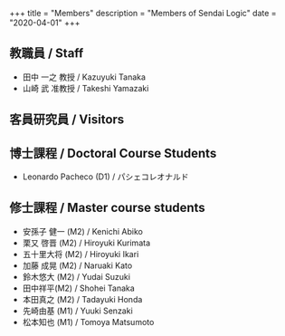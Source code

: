 +++
title = "Members"
description = "Members of Sendai Logic"
date = "2020-04-01"
+++

## 教職員 / Staff
* 田中 一之 教授 / Kazuyuki Tanaka
* 山崎 武 准教授 / Takeshi Yamazaki

## 客員研究員 / Visitors


## 博士課程 / Doctoral Course Students
* Leonardo Pacheco (D1) / パシェコレオナルド

## 修士課程 / Master course students
* 安孫子 健一 (M2) / Kenichi Abiko
* 栗又 啓晋 (M2) / Hiroyuki Kurimata
* 五十里大将 (M2) / Hiroyuki Ikari
* 加藤 成晃 (M2) / Naruaki Kato
* 鈴木悠大 (M2) / Yudai Suzuki
* 田中祥平(M2) / Shohei Tanaka
* 本田真之 (M2) / Tadayuki Honda
* 先崎由基 (M1) / Yuuki Senzaki
* 松本知也 (M1) / Tomoya Matsumoto